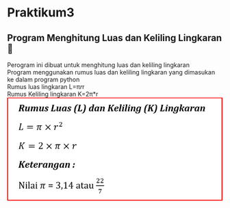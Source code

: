 # Praktikum3
## Program Menghitung Luas dan Keliling Lingkaran 🔴
Perogram ini dibuat untuk menghitung luas dan keliling lingkaran <br/>
Program menggunakan rumus luas dan keliling lingkaran yang dimasukan ke dalam program python<br/>
Rumus luas lingkaran L=π*r*r <br/>
Rumus Keliling lingkaran K=2π*r 
![Gambar 1](gambar/ss1.png)